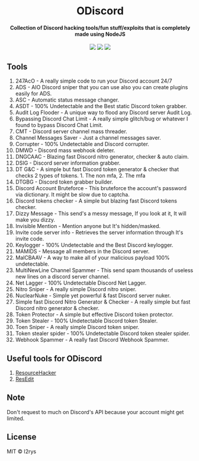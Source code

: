 <h1 align="center">ODiscord</h1>
<h4 align="center">Collection of Discord hacking tools/fun stuff/exploits that is completely made using NodeJS</h4>
<p align="center">
	<a href="https://github.com/I2rys/ODiscord/blob/main/LICENSE"><img src="https://img.shields.io/github/license/I2rys/ODiscord?style=flat-square"></img></a>
	<a href="https://github.com/I2rys/ODiscord/issues"><img src="https://img.shields.io/github/issues/I2rys/ODiscord.svg"></img></a>
	<a href="https://nodejs.org/"><img src="https://img.shields.io/badge/-Nodejs-green?style=flat-square&logo=Node.js"></img></a>
</p>

## Tools
1. 247AcO - A really simple code to run your Discord account 24/7
2. ADS - AIO Discord sniper that you can use also you can create plugins easily for ADS.
3. ASC - Automatic status message changer.
4. ASDT - 100% Undetectable and the Best static Discord token grabber.
5. Audit Log Flooder - A unique way to flood any Discord server Audit Log.
6. Bypassing Discord Chat Limit - A really simple glitch/bug or whatever I found to bypass Discord Chat Limit.
7. CMT - Discord server channel mass threader.
8. Channel Messages Saver - Just a channel messages saver.
9. Corrupter - 100% Undetectable and Discord corrupter.
10. DMWD - Discord mass webhook deleter.
11. DNGCAAC - Blazing fast Discord nitro generator, checker & auto claim.
12. DSIG - Discord server information grabber.
13. DT G&C - A simple but fast Discord token generator & checker that checks 2 types of tokens. 1. The non mfa, 2. The mfa
14. DTGBG - Discord token grabber builder.
15. Discord Account Bruteforce - This bruteforce the account's password via dictionary. It might be slow due to captcha.
16. Discord tokens checker - A simple but blazing fast Discord tokens checker.
17. Dizzy Message - This send's a messy message, If you look at it, It will make you dizzy.
18. Invisible Mention - Mention anyone but It's hidden/masked.
19. Invite code server info - Retrieves the server information through It's invite code.
20. Keylogger - 100% Undetectable and the Best Discord keylogger.
21. MAMIDS - Message all members in the Discord server.
22. MalCBAAV - A way to make all of your malicious payload 100% undetectable.
23. MultiNewLine Channel Spammer - This send spam thousands of useless new lines on a discord server channel.
24. Net Lagger - 100% Undetectable Discord Net Lagger.
25. Nitro Sniper - A really simple Discord nitro sniper.
26. NuclearNuke - Simple yet powerful & fast Discord server nuker.
27. Simple fast Discord Nitro Generator & Checker - A really simple but fast Discord nitro generator & checker.
28. Token Protector - A simple but effective Discord token protector.
29. Token Stealer - 100% Undetectable Discord token Stealer.
30. Toen Sniper - A really simple Discord token sniper.
31. Token stealer spider - 100% Undetectable Discord token stealer spider.
32. Webhook Spammer - A really fast Discord Webhook Spammer.

## Useful tools for ODiscord

 1. [ResourceHacker](http://www.angusj.com/resourcehacker/)
 2. [ResEdit](https://www.start64.com/index.php/64-bit-software/64bit-development/5701-resedit-64bit-version)

## Note
Don't request to much on Discord's API because your account might get limited.

## License
MIT © I2rys
